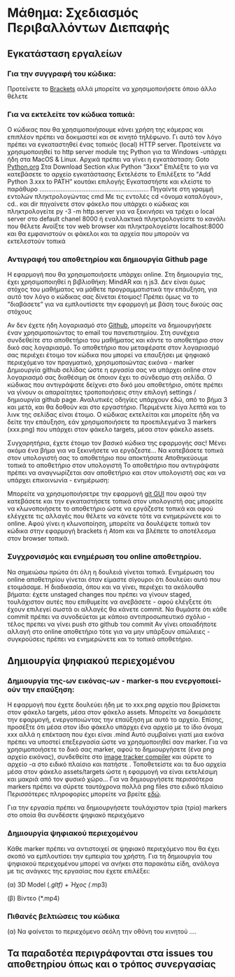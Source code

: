 # Μάθημα: Σχεδιασμός Περιβαλλόντων Διεπαφής

## Εγκατάσταση εργαλείων

### Για την συγγραφή του κώδικα:
Προτείνετε το [Brackets](https://brackets.io/) αλλά μπορείτε να χρησιμοποιήσετε όποιο άλλο θέλετε

### Για να εκτελείτε τον κώδικα τοπικά:
Ο κώδικας που θα χρησιμοποιήσουμε κάνει χρήση της κάμερας και επιπλέον πρέπει να δοκιμαστεί και σε κινητό τηλέφωνο. Γι αυτό τον λόγο πρέπει να εγκαταστηθεί ένας τοπικός (local)  HTTP server. Προτείνετε να χρησιμοποιηθεί το http server module της Python για τα Windows -υπάρχει ήδη στα MacOS & Linux. Αρχικά πρέπει να γίνει η εγκατάσταση:
Goto [Python.org](https://www.python.org/downloads/)
Στα Download Section κλικ Python “3xxx”
Επιλέξτε το <Windows Installer> για να κατεβάσετε το αρχείο εγκατάστασης
Εκτελέστε το
Επιλέξετε το “Add Python 3.xxx to PATH” κουτάκι επιλογής
Εγκαταστήστε και κλείστε το παράθυρο
……………………………………………………..
Πηγαίντε στη γραμμή εντολών πληκτρολογώντας cmd
Με τις εντολές cd <όνομα καταλόγου>, cd.. και dir πηγαίνετε στον φάκελο που υπάρχει ο κώδικας και πληκτρολογείτε 
py -3 -m http.server 
για να ξεκινήσει να τρέχει ο local server στο default chanel 8000 ή εναλλακτικά πληκτρολογείστε το κανάλι που θέλετε
Ανοίξτε τον web browser και πληκτρολογείστε localhost:8000 και θα εμφανιστούν οι φάκελοι και τα αρχεία που μπορούν να εκτελεστούν τοπικά

### Αντιγραφή του αποθετηρίου και δημιουργία Github page 
Η εφαρμογή που θα χρησιμοποιήσετε υπάρχει online. Στη δημιουργία της, έχει χρησιμοποιηθεί η βιβλιοθήκη: MindAR και η js3. Δεν είναι όμως στόχος του μαθήματος να μάθετε προγραμματιστικά την επάυξηση, για αυτό τον λόγο ο κώδικας σας δίνεται έτοιμος! Πρέπει όμως να το “διαβάσετε” για να εμπλουτίσετε την εφαρμογή με βάση τους δικούς σας στόχους

Αν δεν έχετε ήδη λογαριασμό στο [Github](https://github.com/), μπορείτε να δημιουργήσετε έναν χρησιμοποιώντας το email του πανεπιστημίου. Στη συνέχεια συνδεθείτε στο αποθετήριο του μαθήματος και κάντε <fork> το αποθετήριο στον δικό σας λογαριασμό. Το αποθετήριο που μεταφέρατε στον λογαριασμό σας περιέχει έτοιμο τον κώδικα που μπορεί να επαυξήσει με ψηφιακό περιεχόμενο τον πραγματικό, χρησιμοποιώντας εικόνα - marker
Δημιουργία github σελίδας ώστε η εργασία σας να υπάρχει online στον λογαριασμό σας διαθέσιμη σε όποιον έχει το σύνδεσμο στη σελίδα. Ο κώδικας που αντιγράψατε δείχνει στο δικό μου αποθετήριο, οπότε πρέπει να γίνουν οι απαραίτητες τροποποιήσεις στην επιλογή settings / δημιουργία github page. Αναλυτικές οδηγίες υπάρχουν εδώ, από το βήμα 3 και μετά, και θα δοθούν και στο εργαστήριο. Περιμένετε λίγα λεπτά και το λινκ της σελίδας είναι έτοιμο. 
Ο κώδικας εκτελείται και μπορείτε ήδη να δείτε την επάυξηση, εάν χρησιμοποιήσετε τα προεπιλεγμένα 3 markers (xxx.png) που υπάρχει στον φάκελο targets, μέσα στον φάκελο assets. 

Συγχαρητήρια, έχετε έτοιμο τον βασικό κώδικα της εφαρμογής σας! Μένει ακόμα ένα βήμα για να ξεκινήσετε να εργάζεστε… Να κατεβάσετε τοπικά στον υπολογιστή σας το αποθετήριο που αποκτήσατε
Αποθηκεύουμε τοπικά το αποθετήριο στον υπολογιστή
Το αποθετήριο που αντιγράψατε πρέπει να αναγνωρίζεται σαν αποθετήριο και στον υπολογιστή σας και να υπάρχει επικοινωνία - ενημέρωση: 

Μπορείτε να χρησιμοποιήσετρε την εφαρμογή [git GUI](https://git-scm.com/download/win) που αφού την κατεβάσετε και την εγκαταστήσετε τοπικά στον υπολογιστή σας μπορείτε να κλωνοποιήσετε το αποθετήριο ώστε να εργάζεστε τοπικά και αφού ελέγχετε τις αλλαγές που θέλετε να κάνετε τότε να ενημερώνετε και το online. Αφού γίνει η κλωνοποίηση, μπορείτε να δουλέψετε τοπικά τον κώδικα στην εφαρμογή brackets ή Atom και να βλέπετε το αποτέλεσμα στον browser τοπικά.

### Συγχρονισμός και ενημέρωση του online αποθετηρίου.
Να σημειώσω πρώτα ότι όλη η δουλειά γίνεται τοπικά. Ενημέρωση του online αποθετηρίου γίνεται όταν είμαστε σίγουροι ότι δουλεύει αυτό που ετοιμάσαμε. Η διαδικασία, όπου και να γίνει, περιέχει τα ακόλουθα βήματα:
έχετε unstaged changes που πρέπει να γίνουν staged, τουλάχιστον αυτές που επιθυμείτε να ανεβάσετε - 
αφού ελέγξετε ότι έχουν επιλεγεί σωστά οι αλλαγές θα κάνετε commit. Να θυμάστε ότι κάθε commit πρέπει να συνοδεύεται με κάποιο αντιπροσωπευτικό σχόλιο - 
τέλος πρεπει να γίνει push στο github του commit
Αν γίνει οποιαδήποτε αλλαγή στο online αποθετήριο τότε για να μην υπάρξουν απώλειες - συγκρούσεις πρέπει να ενημερώνετε και το τοπικό αποθετήριο.

## Δημιουργία ψηφιακού περιεχομένου
### Δημιουργία της-ων εικόνας-ων - marker-s που ενεργοποιεί-ούν την επαύξηση:
Η εφαρμογή που έχετε δουλεύει ήδη με το  xxx.png αρχείο που βρίσκεται στον φάκελο targets, μέσα στον φάκελο assets. Μπορείτε να δοκιμάσετε την εφαρμογή, ενεργοποιώντας την επαύξηση με αυτό το αρχείο. 
Επίσης, προσέξτε ότι μέσα στον ίδιο φάκελο υπάρχει ένα αρχείο με το ίδιο όνομα xxx αλλά η επέκταση που έχει είναι .mind Αυτό συμβαίνει γιατί μια εικόνα πρέπει να υποστεί επεξεργασία ώστε να χρησμοποιηθεί σαν marker. 
Για να χρησιμοποιήσετε το δικό σας marker, αφού το δημιουργήσετε (ένα png αρχείο εικόνας), συνδεθείτε στο [image tracker compiler](https://hiukim.github.io/mind-ar-js-doc/tools/compile) και σύρετε το αρχείο -α στο ειδικό πλαίσιο και πατήστε <start>. Τοποθετείστε και τα δυο αρχεία μέσα στον φάκελο assets/targets ώστε η εφαρμογή να είναι εκτελέσιμη και μακριά από τον φυσικό χώρο… 
Για να δημιουργήσετε περισσότερα markers πρέπει να σύρετε ταυτόχρονα πολλά png files στο ειδικό πλαίσιο
Περισσότερες πληροφορίες μπορείτε να βρείτε [εδώ](https://hiukim.github.io/mind-ar-js-doc/quick-start/compile).

Για την εργασία πρέπει να δημιουργήσετε τουλάχιστον τρία (τρία) markers στο οποία θα συνδέσετε ψηφιακό περιεχόμενο

### Δημιουργία ψηφιακού περιεχομένου
Κάθε marker πρέπει να αντιστοιχεί σε ψηφιακό περιεχόμενο που θα έχει σκοπό να εμπλουτίσει την εμπειρία του χρήστη. Για τη δημιουργία του ψηφιακού περιεχομένου μπορεί να ανήκει στα παρακάτω είδη, ανάλογα με τις ανάγκες της εργασίας που έχετε επιλέξει:

(α) 3D Model (*.gltf) + Ήχος (*.mp3)


(β) Βίντεο (*.mp4)

  ### Πιθανές βελτιώσεις του κώδικα
  (α) Να φαίνεται το περιεχόμενο σεόλη την οθόνη του κινητού
  ....
  
  ## Τα παραδοτέα περιγράφονται στα issues του αποθετηρίου όπως και ο τρόπος συνεργασίας
